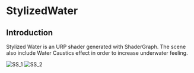 # StylizedWater
## Introduction
Stylized Water is an URP shader generated with ShaderGraph. The scene also include Water Caustics effect in order to increase underwater feeling.

![SS_1](https://user-images.githubusercontent.com/47041584/233367839-ab917630-8332-4305-ada7-8499787c1d37.png)
![SS_2](https://user-images.githubusercontent.com/47041584/233367898-42d2db1e-4bbb-4f34-b221-21dba7ba6281.png)
